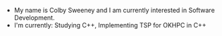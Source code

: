 - My name is Colby Sweeney and I am currently interested in Software Development. 
- I'm currently: Studying C++, Implementing TSP for OKHPC in C++

